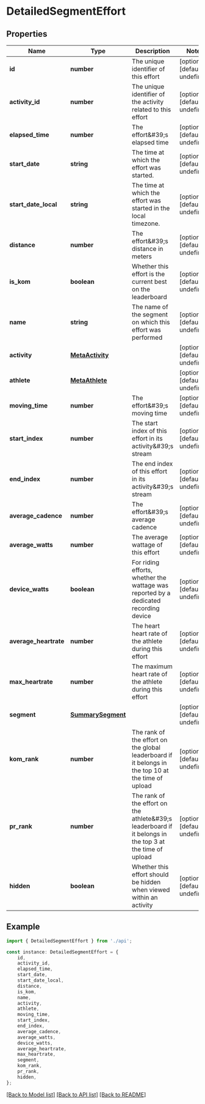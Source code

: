 # DetailedSegmentEffort


## Properties

Name | Type | Description | Notes
------------ | ------------- | ------------- | -------------
**id** | **number** | The unique identifier of this effort | [optional] [default to undefined]
**activity_id** | **number** | The unique identifier of the activity related to this effort | [optional] [default to undefined]
**elapsed_time** | **number** | The effort\&#39;s elapsed time | [optional] [default to undefined]
**start_date** | **string** | The time at which the effort was started. | [optional] [default to undefined]
**start_date_local** | **string** | The time at which the effort was started in the local timezone. | [optional] [default to undefined]
**distance** | **number** | The effort\&#39;s distance in meters | [optional] [default to undefined]
**is_kom** | **boolean** | Whether this effort is the current best on the leaderboard | [optional] [default to undefined]
**name** | **string** | The name of the segment on which this effort was performed | [optional] [default to undefined]
**activity** | [**MetaActivity**](MetaActivity.md) |  | [optional] [default to undefined]
**athlete** | [**MetaAthlete**](MetaAthlete.md) |  | [optional] [default to undefined]
**moving_time** | **number** | The effort\&#39;s moving time | [optional] [default to undefined]
**start_index** | **number** | The start index of this effort in its activity\&#39;s stream | [optional] [default to undefined]
**end_index** | **number** | The end index of this effort in its activity\&#39;s stream | [optional] [default to undefined]
**average_cadence** | **number** | The effort\&#39;s average cadence | [optional] [default to undefined]
**average_watts** | **number** | The average wattage of this effort | [optional] [default to undefined]
**device_watts** | **boolean** | For riding efforts, whether the wattage was reported by a dedicated recording device | [optional] [default to undefined]
**average_heartrate** | **number** | The heart heart rate of the athlete during this effort | [optional] [default to undefined]
**max_heartrate** | **number** | The maximum heart rate of the athlete during this effort | [optional] [default to undefined]
**segment** | [**SummarySegment**](SummarySegment.md) |  | [optional] [default to undefined]
**kom_rank** | **number** | The rank of the effort on the global leaderboard if it belongs in the top 10 at the time of upload | [optional] [default to undefined]
**pr_rank** | **number** | The rank of the effort on the athlete\&#39;s leaderboard if it belongs in the top 3 at the time of upload | [optional] [default to undefined]
**hidden** | **boolean** | Whether this effort should be hidden when viewed within an activity | [optional] [default to undefined]

## Example

```typescript
import { DetailedSegmentEffort } from './api';

const instance: DetailedSegmentEffort = {
    id,
    activity_id,
    elapsed_time,
    start_date,
    start_date_local,
    distance,
    is_kom,
    name,
    activity,
    athlete,
    moving_time,
    start_index,
    end_index,
    average_cadence,
    average_watts,
    device_watts,
    average_heartrate,
    max_heartrate,
    segment,
    kom_rank,
    pr_rank,
    hidden,
};
```

[[Back to Model list]](../README.md#documentation-for-models) [[Back to API list]](../README.md#documentation-for-api-endpoints) [[Back to README]](../README.md)
